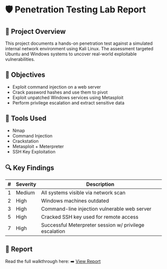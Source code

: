 # 🛡️ Penetration Testing Lab Report

## 🧾 Project Overview

This project documents a hands-on penetration test against a simulated internal network environment using Kali Linux. The assessment targeted Ubuntu and Windows systems to uncover real-world exploitable vulnerabilities.

## 🎯 Objectives
- Exploit command injection on a web server
- Crack password hashes and use them to pivot
- Exploit unpatched Windows services using Metasploit
- Perform privilege escalation and extract sensitive data

## 🧰 Tools Used
- Nmap
- Command Injection
- Crackstation
- Metasploit + Meterpreter
- SSH Key Exploitation

## 🔍 Key Findings

| # | Severity | Description |
|--|----------|-------------|
| 1 | Medium | All systems visible via network scan |
| 2 | High | Windows machines outdated |
| 3 | High | Command-line injection vulnerable web server |
| 5 | High | Cracked SSH key used for remote access |
| 7 | High | Successful Meterpreter session w/ privilege escalation |

## 📂 Report
Read the full walkthrough here:
➡️ [View Report](report.pdf)
